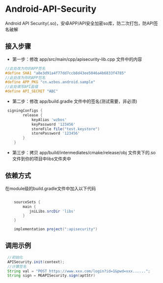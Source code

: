 # Android-API-Security
Android API Security(.so)，安卓APP/API安全加密so库，防二次打包，防API签名破解

## 接入步骤

* 第一步：修改 app/src/main/cpp/apisecurity-lib.cpp 文件中的内容

```c++
//此处改为你的APP签名
#define SHA1 "a8e3d91a4f77dd7ccb8d43ee5046a4b6833f4785"
//此处改为你的APP包名
#define APP_PKG "cn.wzbos.android.sample"
//此处填写API盐值
#define API_SECRET "ABC"
```

* 第二步：修改 app/build.gradle 文件中的签名(测试需要，非必须)

```groovy
 signingConfigs {
        release {
            keyAlias 'wzbos'
            keyPassword '123456'
            storeFile file("test.keystore")
            storePassword '123456'
        }
    }
```

* 第三步：拷贝 app/build/intermediates/cmake/release/obj 文件夹下的.so文件到你的项目中libs文件夹中


## 依赖方式

在module级的build.gradle文件中加入以下代码

``` gradle

    sourceSets {
        main {
           jniLibs.srcDir 'libs'
        }
    }

    implementation project(":apisecurity")
```


## 调用示例

``` java
 //初始化
 APISecurity.init(context);
 //计算签名
 String val = "POST https://www.xxx.com/login?id=1&pwd=xxx......";
 String sign = MGAPISecurity.sign(aptStr)
```
